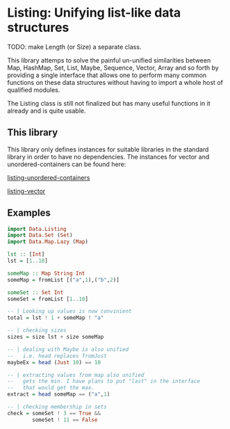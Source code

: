 Listing: Unifying list-like data structures
===========================================

TODO: make Length (or Size) a separate class.

This library attemps to solve the painful un-unified similarities
between Map, HashMap, Set, List, Maybe, Sequence, Vector, Array and so
forth by providing a single interface that allows one to perform many
common functions on these data structures without having to import a
whole host of qualified modules.

The Listing class is still not finalized but has many useful functions
in it already and is quite usable.

This library
------------

This library only defines instances for suitable libraries in the
standard library in order to have no dependencies. The instances for
vector and unordered-containers can be found here:

[listing-unordered-containers](https://github.com/nanonaren/listing-unordered-containers)

[listing-vector](https://github.com/nanonaren/listing-vector)

Examples
--------

```haskell
import Data.Listing
import Data.Set (Set)
import Data.Map.Lazy (Map)

lst :: [Int]
lst = [1..10]

someMap :: Map String Int
someMap = fromList [("a",1),("b",2)]

someSet :: Set Int
someSet = fromList [1..10]

-- | Looking up values is now convinient
total = lst ! 1 + someMap ! "a"

-- | checking sizes
sizes = size lst + size someMap

-- | dealing with Maybe is also unified
--   i.e. head replaces fromJust
maybeEx = head (Just 10) == 10

-- | extracting values from map also unified
--   gets the min. I have plans to put "last" in the interface
--   that would get the max.
extract = head someMap == ("a",1)

-- | checking membership in sets
check = someSet ! 3 == True &&
        someSet ! 11 == False

```
